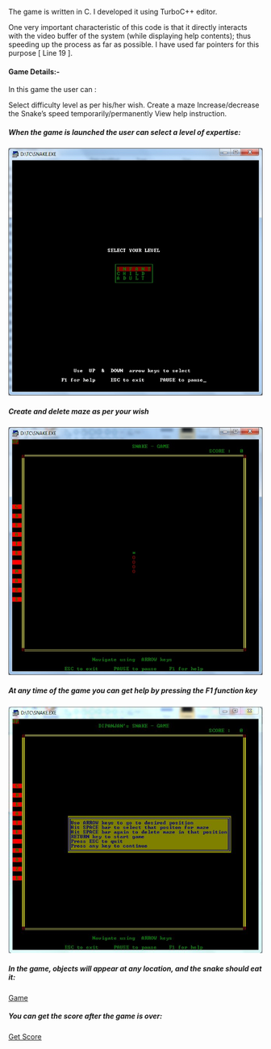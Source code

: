 The game is written in C. I developed it using TurboC++ editor.

One very important characteristic of this code is that it directly interacts with the video buffer of the system (while displaying help contents); thus speeding up the process as far as possible. I have used far pointers for this purpose [ Line 19 ].

#### Game Details:-
In this game the user can :

Select difficulty level as per his/her wish.
Create a maze
Increase/decrease the Snake’s speed temporarily/permanently
View help instruction.

##### When the game is launched the user can select a level of expertise:
  ![Select Menu](/select-level.jpg)
  
##### Create and delete maze as per your wish
  ![Create Maze](/create-maze.jpg)

##### At any time of the game you can get help by pressing the F1 function key
  ![Get Help](/get-help.jpg)
  
##### In the game, objects will appear at any location, and the snake should eat it:
  [Game](/game.jpg)

##### You can get the score after the game is over:
  [Get Score](/score.jpg)
